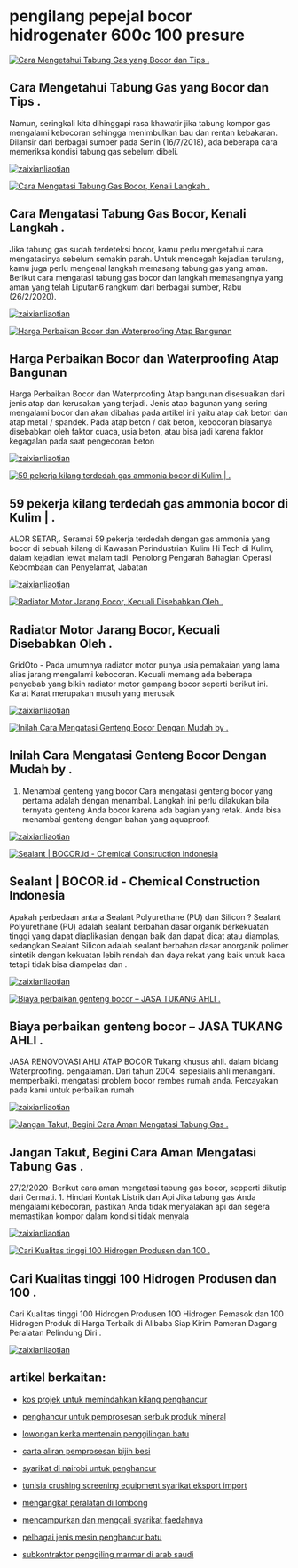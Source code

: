 # pengilang pepejal bocor hidrogenater 600c 100 presure
<a href="https://mnn.zoosnet.net/LR/Chatpre.aspx?id=MNN94995150&p=https://topgrinding.com/" target="_blank">![Cara Mengetahui Tabung Gas yang Bocor dan Tips .](https://github.com/technlg/images/blob/main/55.jpg)</a>
## Cara Mengetahui Tabung Gas yang Bocor dan Tips .
Namun, seringkali kita dihinggapi rasa khawatir jika tabung kompor gas mengalami kebocoran sehingga menimbulkan bau dan rentan kebakaran. Dilansir dari berbagai sumber pada Senin (16/7/2018), ada beberapa cara memeriksa kondisi tabung gas sebelum dibeli. 
<a href="https://mnn.zoosnet.net/LR/Chatpre.aspx?id=MNN94995150&p=https://topgrinding.com/" target="_blank"><img src="https://github.com/technlg/images/raw/main/chat11.jpg" alt="zaixianliaotian"/></a><a href="//whatsapp.shibangsoft.com/WhatsApp.php" ><img src="https://github.com/technlg/images/raw/main/chat11.png" alt=""></a>
<a href="https://mnn.zoosnet.net/LR/Chatpre.aspx?id=MNN94995150&p=https://topgrinding.com/" target="_blank">![Cara Mengatasi Tabung Gas Bocor, Kenali Langkah .](https://github.com/technlg/images/blob/main/46.jpg)</a>
## Cara Mengatasi Tabung Gas Bocor, Kenali Langkah .
Jika tabung gas sudah terdeteksi bocor, kamu perlu mengetahui cara mengatasinya sebelum semakin parah. Untuk mencegah kejadian terulang, kamu juga perlu mengenal langkah memasang tabung gas yang aman. Berikut cara mengatasi tabung gas bocor dan langkah memasangnya yang aman yang telah Liputan6 rangkum dari berbagai sumber, Rabu (26/2/2020).
<a href="https://mnn.zoosnet.net/LR/Chatpre.aspx?id=MNN94995150&p=https://topgrinding.com/" target="_blank"><img src="https://github.com/technlg/images/raw/main/chat11.jpg" alt="zaixianliaotian"/></a><a href="//whatsapp.shibangsoft.com/WhatsApp.php" ><img src="https://github.com/technlg/images/raw/main/chat11.png" alt=""></a>
<a href="https://mnn.zoosnet.net/LR/Chatpre.aspx?id=MNN94995150&p=https://topgrinding.com/" target="_blank">![Harga Perbaikan Bocor dan Waterproofing Atap Bangunan](https://github.com/technlg/images/blob/main/27.jpg)</a>
## Harga Perbaikan Bocor dan Waterproofing Atap Bangunan
Harga Perbaikan Bocor dan Waterproofing Atap bangunan disesuaikan dari jenis atap dan kerusakan yang terjadi. Jenis atap bagunan yang sering mengalami bocor dan akan dibahas pada artikel ini yaitu atap dak beton dan atap metal / spandek. Pada atap beton / dak beton, kebocoran biasanya disebabkan oleh faktor cuaca, usia beton, atau bisa jadi karena faktor kegagalan pada saat pengecoran beton 
<a href="https://mnn.zoosnet.net/LR/Chatpre.aspx?id=MNN94995150&p=https://topgrinding.com/" target="_blank"><img src="https://github.com/technlg/images/raw/main/chat11.jpg" alt="zaixianliaotian"/></a><a href="//whatsapp.shibangsoft.com/WhatsApp.php" ><img src="https://github.com/technlg/images/raw/main/chat11.png" alt=""></a>
<a href="https://mnn.zoosnet.net/LR/Chatpre.aspx?id=MNN94995150&p=https://topgrinding.com/" target="_blank">![59 pekerja kilang terdedah gas ammonia bocor di Kulim | .](https://github.com/technlg/images/blob/main/5.jpg)</a>
## 59 pekerja kilang terdedah gas ammonia bocor di Kulim | .
ALOR SETAR,. Seramai 59 pekerja terdedah dengan gas ammonia yang bocor di sebuah kilang di Kawasan Perindustrian Kulim Hi Tech di Kulim, dalam kejadian lewat malam tadi. Penolong Pengarah Bahagian Operasi Kebombaan dan Penyelamat, Jabatan 
<a href="https://mnn.zoosnet.net/LR/Chatpre.aspx?id=MNN94995150&p=https://topgrinding.com/" target="_blank"><img src="https://github.com/technlg/images/raw/main/chat11.jpg" alt="zaixianliaotian"/></a><a href="//whatsapp.shibangsoft.com/WhatsApp.php" ><img src="https://github.com/technlg/images/raw/main/chat11.png" alt=""></a>
<a href="https://mnn.zoosnet.net/LR/Chatpre.aspx?id=MNN94995150&p=https://topgrinding.com/" target="_blank">![Radiator Motor Jarang Bocor, Kecuali Disebabkan Oleh .](https://github.com/technlg/images/blob/main/8.jpg)</a>
## Radiator Motor Jarang Bocor, Kecuali Disebabkan Oleh .
GridOto - Pada umumnya radiator motor punya usia pemakaian yang lama alias jarang mengalami kebocoran. Kecuali memang ada beberapa penyebab yang bikin radiator motor gampang bocor seperti berikut ini. Karat Karat merupakan musuh yang merusak 
<a href="https://mnn.zoosnet.net/LR/Chatpre.aspx?id=MNN94995150&p=https://topgrinding.com/" target="_blank"><img src="https://github.com/technlg/images/raw/main/chat11.jpg" alt="zaixianliaotian"/></a><a href="//whatsapp.shibangsoft.com/WhatsApp.php" ><img src="https://github.com/technlg/images/raw/main/chat11.png" alt=""></a>
<a href="https://mnn.zoosnet.net/LR/Chatpre.aspx?id=MNN94995150&p=https://topgrinding.com/" target="_blank">![Inilah Cara Mengatasi Genteng Bocor Dengan Mudah by .](https://github.com/technlg/images/blob/main/55.jpg)</a>
## Inilah Cara Mengatasi Genteng Bocor Dengan Mudah by .
1. Menambal genteng yang bocor Cara mengatasi genteng bocor yang pertama adalah dengan menambal. Langkah ini perlu dilakukan bila ternyata genteng Anda bocor karena ada bagian yang retak. Anda bisa menambal genteng dengan bahan yang aquaproof.
<a href="https://mnn.zoosnet.net/LR/Chatpre.aspx?id=MNN94995150&p=https://topgrinding.com/" target="_blank"><img src="https://github.com/technlg/images/raw/main/chat11.jpg" alt="zaixianliaotian"/></a><a href="//whatsapp.shibangsoft.com/WhatsApp.php" ><img src="https://github.com/technlg/images/raw/main/chat11.png" alt=""></a>
<a href="https://mnn.zoosnet.net/LR/Chatpre.aspx?id=MNN94995150&p=https://topgrinding.com/" target="_blank">![Sealant | BOCOR.id - Chemical Construction Indonesia](https://github.com/technlg/images/blob/main/22.jpg)</a>
## Sealant | BOCOR.id - Chemical Construction Indonesia
Apakah perbedaan antara Sealant Polyurethane (PU) dan Silicon ? Sealant Polyurethane (PU) adalah sealant berbahan dasar organik berkekuatan tinggi yang dapat diaplikasian dengan baik dan dapat dicat atau diamplas, sedangkan Sealant Silicon adalah sealant berbahan dasar anorganik polimer sintetik dengan kekuatan lebih rendah dan daya rekat yang baik untuk kaca tetapi tidak bisa diampelas dan .
<a href="https://mnn.zoosnet.net/LR/Chatpre.aspx?id=MNN94995150&p=https://topgrinding.com/" target="_blank"><img src="https://github.com/technlg/images/raw/main/chat11.jpg" alt="zaixianliaotian"/></a><a href="//whatsapp.shibangsoft.com/WhatsApp.php" ><img src="https://github.com/technlg/images/raw/main/chat11.png" alt=""></a>
<a href="https://mnn.zoosnet.net/LR/Chatpre.aspx?id=MNN94995150&p=https://topgrinding.com/" target="_blank">![Biaya perbaikan genteng bocor – JASA TUKANG AHLI .](https://github.com/technlg/images/blob/main/17.jpg)</a>
## Biaya perbaikan genteng bocor – JASA TUKANG AHLI .
JASA RENOVOVASI AHLI ATAP BOCOR Tukang khusus ahli. dalam bidang Waterproofing. pengalaman. Dari tahun 2004. sepesialis ahli menangani. memperbaiki. mengatasi problem bocor rembes rumah anda. Percayakan pada kami untuk perbaikan rumah 
<a href="https://mnn.zoosnet.net/LR/Chatpre.aspx?id=MNN94995150&p=https://topgrinding.com/" target="_blank"><img src="https://github.com/technlg/images/raw/main/chat11.jpg" alt="zaixianliaotian"/></a><a href="//whatsapp.shibangsoft.com/WhatsApp.php" ><img src="https://github.com/technlg/images/raw/main/chat11.png" alt=""></a>
<a href="https://mnn.zoosnet.net/LR/Chatpre.aspx?id=MNN94995150&p=https://topgrinding.com/" target="_blank">![Jangan Takut, Begini Cara Aman Mengatasi Tabung Gas .](https://github.com/technlg/images/blob/main/13.jpg)</a>
## Jangan Takut, Begini Cara Aman Mengatasi Tabung Gas .
27/2/2020· Berikut cara aman mengatasi tabung gas bocor, sepperti dikutip dari Cermati. 1. Hindari Kontak Listrik dan Api Jika tabung gas Anda mengalami kebocoran, pastikan Anda tidak menyalakan api dan segera memastikan kompor dalam kondisi tidak menyala 
<a href="https://mnn.zoosnet.net/LR/Chatpre.aspx?id=MNN94995150&p=https://topgrinding.com/" target="_blank"><img src="https://github.com/technlg/images/raw/main/chat11.jpg" alt="zaixianliaotian"/></a><a href="//whatsapp.shibangsoft.com/WhatsApp.php" ><img src="https://github.com/technlg/images/raw/main/chat11.png" alt=""></a>
<a href="https://mnn.zoosnet.net/LR/Chatpre.aspx?id=MNN94995150&p=https://topgrinding.com/" target="_blank">![Cari Kualitas tinggi 100 Hidrogen Produsen dan 100 .](https://github.com/technlg/images/blob/main/36.jpg)</a>
## Cari Kualitas tinggi 100 Hidrogen Produsen dan 100 .
Cari Kualitas tinggi 100 Hidrogen Produsen 100 Hidrogen Pemasok dan 100 Hidrogen Produk di Harga Terbaik di Alibaba Siap Kirim Pameran Dagang Peralatan Pelindung Diri .
<a href="https://mnn.zoosnet.net/LR/Chatpre.aspx?id=MNN94995150&p=https://topgrinding.com/" target="_blank"><img src="https://github.com/technlg/images/raw/main/chat11.jpg" alt="zaixianliaotian"/></a><a href="//whatsapp.shibangsoft.com/WhatsApp.php" ><img src="https://github.com/technlg/images/raw/main/chat11.png" alt=""></a>
## artikel berkaitan:
* [kos projek untuk memindahkan kilang penghancur](kos%20projek%20untuk%20memindahkan%20kilang%20penghancur.md)
* [penghancur untuk pemprosesan serbuk produk mineral](penghancur%20untuk%20pemprosesan%20serbuk%20produk%20mineral.md)
* [lowongan kerka mentenain penggilingan batu](lowongan%20kerka%20mentenain%20penggilingan%20batu.md)
* [carta aliran pemprosesan bijih besi](carta%20aliran%20pemprosesan%20bijih%20besi.md)
* [syarikat di nairobi untuk penghancur](syarikat%20di%20nairobi%20untuk%20penghancur.md)
* [tunisia crushing screening equipment syarikat eksport import](tunisia%20crushing%20screening%20equipment%20syarikat%20eksport%20import.md)
* [mengangkat peralatan di lombong](mengangkat%20peralatan%20di%20lombong.md)
* [mencampurkan dan menggali syarikat faedahnya](mencampurkan%20dan%20menggali%20syarikat%20faedahnya.md)
* [pelbagai jenis mesin penghancur batu](pelbagai%20jenis%20mesin%20penghancur%20batu.md)
* [subkontraktor penggiling marmar di arab saudi](subkontraktor%20penggiling%20marmar%20di%20arab%20saudi.md)
